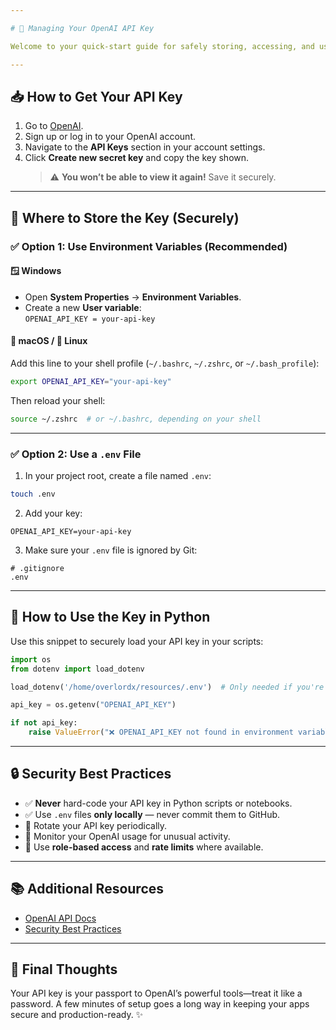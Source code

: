 ```yaml
---

# 🔐 Managing Your OpenAI API Key

Welcome to your quick-start guide for safely storing, accessing, and using your **OpenAI API key**. Keeping this key secure is critical to protecting your billing, data, and AI usage.

---
```


## 📥 How to Get Your API Key

1. Go to [OpenAI](https://openai.com/api/).
2. Sign up or log in to your OpenAI account.
3. Navigate to the **API Keys** section in your account settings.
4. Click **Create new secret key** and copy the key shown.  
   > ⚠️ **You won’t be able to view it again!** Save it securely.

---

## 🔐 Where to Store the Key (Securely)

### ✅ Option 1: Use Environment Variables (Recommended)

#### 🪟 Windows
- Open **System Properties** → **Environment Variables**.
- Create a new **User variable**:  
  `OPENAI_API_KEY = your-api-key`

#### 🍎 macOS / 🐧 Linux
Add this line to your shell profile (`~/.bashrc`, `~/.zshrc`, or `~/.bash_profile`):

```bash
export OPENAI_API_KEY="your-api-key"
```

Then reload your shell:

```bash
source ~/.zshrc  # or ~/.bashrc, depending on your shell
```

---

### ✅ Option 2: Use a `.env` File

1. In your project root, create a file named `.env`:

```bash
touch .env
```

2. Add your key:

```
OPENAI_API_KEY=your-api-key
```

3. Make sure your `.env` file is ignored by Git:

```
# .gitignore
.env
```

---

## 🧠 How to Use the Key in Python

Use this snippet to securely load your API key in your scripts:

```python
import os
from dotenv import load_dotenv

load_dotenv('/home/overlordx/resources/.env')  # Only needed if you're using a .env file

api_key = os.getenv("OPENAI_API_KEY")

if not api_key:
    raise ValueError("❌ OPENAI_API_KEY not found in environment variables.")
```

---

## 🔒 Security Best Practices

- ✅ **Never** hard-code your API key in Python scripts or notebooks.
- ✅ Use `.env` files **only locally** — never commit them to GitHub.
- 🔄 Rotate your API key periodically.
- 🧾 Monitor your OpenAI usage for unusual activity.
- 🔐 Use **role-based access** and **rate limits** where available.

---

## 📚 Additional Resources

- [OpenAI API Docs](https://platform.openai.com/docs)
- [Security Best Practices](https://platform.openai.com/docs/guides/safety-best-practices)

---

## 🏁 Final Thoughts

Your API key is your passport to OpenAI’s powerful tools—treat it like a password. A few minutes of setup goes a long way in keeping your apps secure and production-ready. ✨
